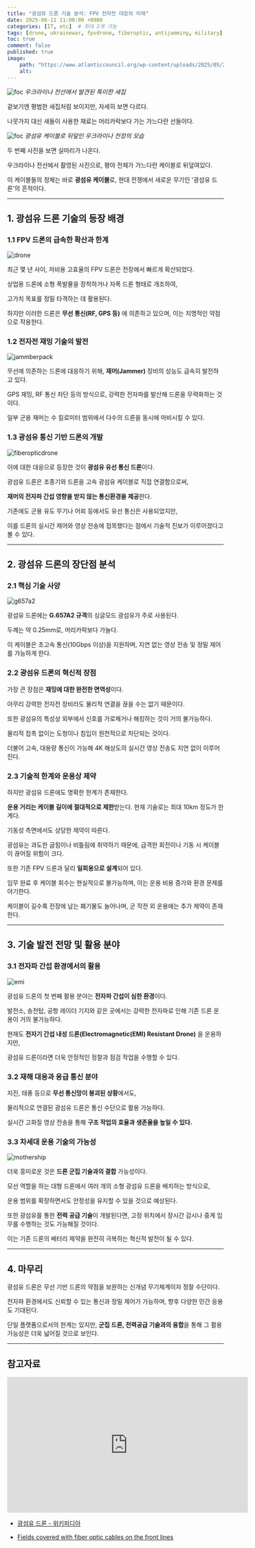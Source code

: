 ```yaml
---
title: "광섬유 드론 기술 분석: FPV 전자전 대응의 미래"
date: 2025-06-11 11:00:00 +0900
categories: [IT, etc]  # 최대 2개 가능
tags: [drone, ukrainewar, fpvdrone, fiberoptic, antijamming, military]     
toc: true
comment: false
published: true
image:
    path: "https://www.atlanticcouncil.org/wp-content/uploads/2025/05/2025-01-29T000000Z_1777932153_MT1NURPHO0006XI347_RTRMADP_3_UKRAINE-ARMEDFORCES-DRONE-scaled-e1748543554142-1024x751.jpg"
    alt: 
---
```


![foc](https://preview.redd.it/ru-pov-a-bird-nest-made-from-fiber-optic-cables-in-ukraine-v0-z2dy2m26p45f1.jpeg?auto=webp&s=cec83a1bdea6072802699db944e3d4efaa77c34a)
_우크라이나 전선에서 발견된 특이한 새집_

겉보기엔 평범한 새집처럼 보이지만, 자세히 보면 다르다.

나뭇가지 대신 새들이 사용한 재료는 머리카락보다 가는 가느다란 선들이다.

![foc](https://preview.redd.it/field-in-ukraine-covered-with-fiber-optic-cables-from-fpv-v0-2nq8l0qlm44f1.jpeg?width=1080&crop=smart&auto=webp&s=aa1594ed2106b93bc69847051678d108bcc0342e)
_광섬유 케이블로 뒤덮인 우크라이나 전장의 모습_

두 번째 사진을 보면 실마리가 나온다. 

우크라이나 전선에서 촬영된 사진으로, 평야 전체가 가느다란 케이블로 뒤덮여있다.

이 케이블들의 정체는 바로 **광섬유 케이블**로, 현대 전쟁에서 새로운 무기인 '광섬유 드론'의 흔적이다.

---

## 1. 광섬유 드론 기술의 등장 배경

### 1.1 FPV 드론의 급속한 확산과 한계

![drone](https://cuashub.com/wp-content/uploads/2025/05/fpv-military-drone-training_900x600-768x512.jpg)

최근 몇 년 사이, 저비용 고효율의 FPV 드론은 전장에서 빠르게 확산되었다.

상업용 드론에 소형 폭발물을 장착하거나 자폭 드론 형태로 개조하여, 

고가치 목표를 정밀 타격하는 데 활용된다.

하지만 이러한 드론은 **무선 통신(RF, GPS 등)** 에 의존하고 있으며, 이는 치명적인 약점으로 작용한다.

### 1.2 전자전 재밍 기술의 발전

![jammberpack](https://preview.redd.it/anyone-know-anything-about-this-ukrainian-fpv-drone-v0-3z88ljhuusud1.png?width=596&format=png&auto=webp&s=6610374af3feca2939ee860269c32c4cdc7b71a4)

무선에 의존하는 드론에 대응하기 위해, **재머(Jammer)** 장비의 성능도 급속히 발전하고 있다.

GPS 재밍, RF 통신 차단 등의 방식으로, 강력한 전자파를 발산해 드론을 무력화하는 것이다.

일부 군용 재머는 수 킬로미터 범위에서 다수의 드론을 동시에 마비시킬 수 있다.

### 1.3 광섬유 통신 기반 드론의 개발

![fiberopticdrone](https://www.twz.com/wp-content/uploads/2025/05/FPV-fiber-optic-drone-ukraine.jpg?quality=85)

이에 대한 대응으로 등장한 것이 **광섬유 유선 통신 드론**이다.

광섬유 드론은 조종기와 드론을 고속 광섬유 케이블로 직접 연결함으로써, 

**재머의 전자파 간섭 영향을 받지 않는 통신환경을 제공**한다.

기존에도 군용 유도 무기나 어뢰 등에서도 유선 통신은 사용되었지만, 

이를 드론의 실시간 제어와 영상 전송에 접목했다는 점에서 기술적 진보가 이루어졌다고 볼 수 있다.

---

## 2. 광섬유 드론의 장단점 분석

### 2.1 핵심 기술 사양

![g657a2](https://m.glassfiberopticcable.com/photo/pc35546872-g652d_g654d_g657a1_g657a2_g657b3_g657b4_g655c_coating_glass_bare_optical_fiber.jpg)

광섬유 드론에는 **G.657A2 규격**의 싱글모드 광섬유가 주로 사용된다. 

두께는 약 0.25mm로, 머리카락보다 가늘다.

이 케이블은 초고속 통신(10Gbps 이상)을 지원하며, 지연 없는 영상 전송 및 정밀 제어를 가능하게 한다.

### 2.2 광섬유 드론의 혁신적 장점

가장 큰 장점은 **재밍에 대한 완전한 면역성**이다.

아무리 강력한 전자전 장비라도 물리적 연결을 끊을 수는 없기 때문이다.

또한 광섬유의 특성상 외부에서 신호를 가로채거나 해킹하는 것이 거의 불가능하다.

물리적 접촉 없이는 도청이나 침입이 원천적으로 차단되는 것이다.

더불어 고속, 대용량 통신이 가능해 4K 해상도의 실시간 영상 전송도 지연 없이 이루어진다.

### 2.3 기술적 한계와 운용상 제약

하지만 광섬유 드론에도 명확한 한계가 존재한다.

**운용 거리는 케이블 길이에 절대적으로 제한**받는다. 현재 기술로는 최대 10km 정도가 한계다.

기동성 측면에서도 상당한 제약이 따른다.

광섬유는 과도한 굽힘이나 비틀림에 취약하기 때문에, 급격한 회전이나 기동 시 케이블이 끊어질 위험이 크다.

또한 기존 FPV 드론과 달리 **일회용으로 설계**되어 있다.

임무 완료 후 케이블 회수는 현실적으로 불가능하며, 이는 운용 비용 증가와 환경 문제를 야기한다.

케이블이 길수록 전장에 남는 폐기물도 늘어나며, 군 작전 외 운용에는 추가 제약이 존재한다.

---

## 3. 기술 발전 전망 및 활용 분야

### 3.1 전자파 간섭 환경에서의 활용

![emi](https://cdn.sanity.io/images/mgxz50fq/~production-v3/610f82c42b393455afbf56862896d3c42b66ae61-1129x1129.jpg?w=3000&fit=max&auto=format)

광섬유 드론의 첫 번째 활용 분야는 **전자파 간섭이 심한 환경**이다.

발전소, 송전탑, 공항 레이더 기지와 같은 곳에서는 강력한 전자파로 인해 기존 드론 운용이 거의 불가능하다.

현재도 **전자기 간섭 내성 드론(Electromagnetic(EMI) Resistant Drone)** 을 운용하지만, 

광섬유 드론이라면 더욱 안정적인 정찰과 점검 작업을 수행할 수 있다.

### 3.2 재해 대응과 응급 통신 분야

지진, 태풍 등으로 **무선 통신망이 붕괴된 상황**에서도, 

물리적으로 연결된 광섬유 드론은 통신 수단으로 활용 가능하다.

실시간 고화질 영상 전송을 통해 **구조 작업의 효율과 생존율을 높일 수 있다.**

### 3.3 차세대 운용 기술의 가능성

![mothership](https://armyrecognition.com/templates/yootheme/cache/d3/Alert_China_to_Begin_Flight_Tests_in_June_2025-d34dd272.jpeg)

더욱 흥미로운 것은 **드론 군집 기술과의 결합** 가능성이다.

모선 역할을 하는 대형 드론에서 여러 개의 소형 광섬유 드론을 배치하는 방식으로,

운용 범위를 확장하면서도 안정성을 유지할 수 있을 것으로 예상된다.

또한 광섬유를 통한 **전력 공급 기술**이 개발된다면, 고정 위치에서 장시간 감시나 중계 임무를 수행하는 것도 가능해질 것이다.

이는 기존 드론의 배터리 제약을 완전히 극복하는 혁신적 발전이 될 수 있다.

---

## 4. 마무리

광섬유 드론은 무선 기반 드론의 약점을 보완하는 신개념 무기체계이자 정찰 수단이다.

전자파 환경에서도 신뢰할 수 있는 통신과 정밀 제어가 가능하며, 향후 다양한 민간 응용도 기대된다.

단일 플랫폼으로서의 한계는 있지만, **군집 드론, 전력공급 기술과의 융합**을 통해 그 활용 가능성은 더욱 넓어질 것으로 보인다.

---

## 참고자료

<iframe width="560" height="315" src="https://www.youtube.com/embed/cLA_qgl2YYs?si=ubPou0OlDg-onAQo" title="YouTube video player" frameborder="0" allow="accelerometer; autoplay; clipboard-write; encrypted-media; gyroscope; picture-in-picture; web-share" referrerpolicy="strict-origin-when-cross-origin" allowfullscreen></iframe>

- [광섬유 드론 - 위키피디아](https://en.wikipedia.org/wiki/Fiber_optic_drone)

- [Fields covered with fiber optic cables on the front lines](https://www.reddit.com/r/interestingasfuck/comments/1l0ld99/fields_covered_with_fiber_optic_cables_on_the/)
